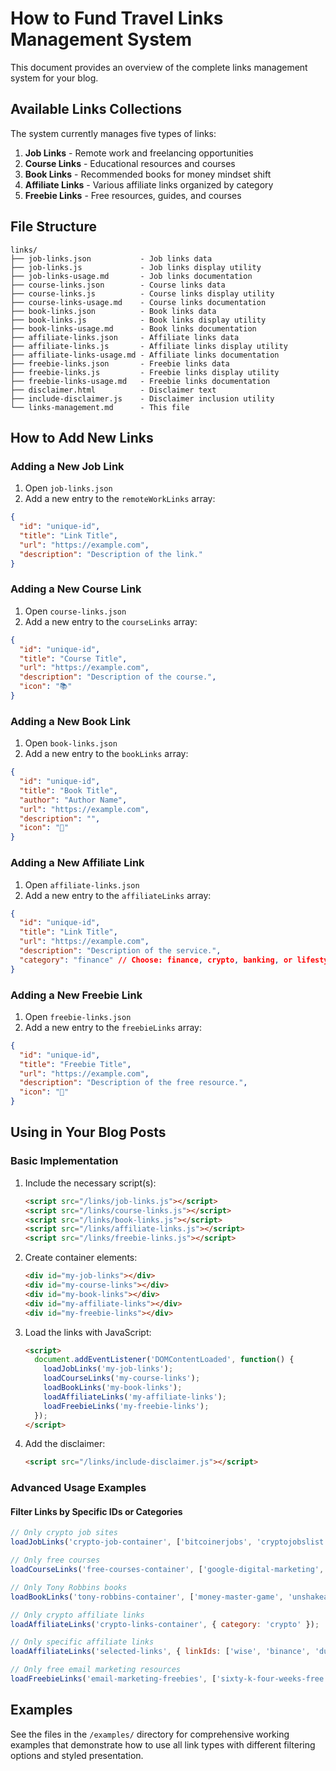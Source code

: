 # How to Fund Travel Links Management System

This document provides an overview of the complete links management system for your blog.

## Available Links Collections

The system currently manages five types of links:

1. **Job Links** - Remote work and freelancing opportunities
2. **Course Links** - Educational resources and courses
3. **Book Links** - Recommended books for money mindset shift
4. **Affiliate Links** - Various affiliate links organized by category
5. **Freebie Links** - Free resources, guides, and courses

## File Structure

```
links/
├── job-links.json           - Job links data
├── job-links.js             - Job links display utility
├── job-links-usage.md       - Job links documentation
├── course-links.json        - Course links data
├── course-links.js          - Course links display utility
├── course-links-usage.md    - Course links documentation
├── book-links.json          - Book links data
├── book-links.js            - Book links display utility
├── book-links-usage.md      - Book links documentation
├── affiliate-links.json     - Affiliate links data
├── affiliate-links.js       - Affiliate links display utility
├── affiliate-links-usage.md - Affiliate links documentation
├── freebie-links.json       - Freebie links data
├── freebie-links.js         - Freebie links display utility
├── freebie-links-usage.md   - Freebie links documentation
├── disclaimer.html          - Disclaimer text
├── include-disclaimer.js    - Disclaimer inclusion utility
└── links-management.md      - This file
```

## How to Add New Links

### Adding a New Job Link

1. Open `job-links.json`
2. Add a new entry to the `remoteWorkLinks` array:

```json
{
  "id": "unique-id",
  "title": "Link Title",
  "url": "https://example.com",
  "description": "Description of the link."
}
```

### Adding a New Course Link

1. Open `course-links.json`
2. Add a new entry to the `courseLinks` array:

```json
{
  "id": "unique-id",
  "title": "Course Title",
  "url": "https://example.com",
  "description": "Description of the course.",
  "icon": "📚"
}
```

### Adding a New Book Link

1. Open `book-links.json`
2. Add a new entry to the `bookLinks` array:

```json
{
  "id": "unique-id",
  "title": "Book Title",
  "author": "Author Name",
  "url": "https://example.com",
  "description": "",
  "icon": "🌸"
}
```

### Adding a New Affiliate Link

1. Open `affiliate-links.json`
2. Add a new entry to the `affiliateLinks` array:

```json
{
  "id": "unique-id",
  "title": "Link Title",
  "url": "https://example.com",
  "description": "Description of the service.",
  "category": "finance" // Choose: finance, crypto, banking, or lifestyle
}
```

### Adding a New Freebie Link

1. Open `freebie-links.json`
2. Add a new entry to the `freebieLinks` array:

```json
{
  "id": "unique-id",
  "title": "Freebie Title",
  "url": "https://example.com",
  "description": "Description of the free resource.",
  "icon": "🎁"
}
```

## Using in Your Blog Posts

### Basic Implementation

1. Include the necessary script(s):
   ```html
   <script src="/links/job-links.js"></script>
   <script src="/links/course-links.js"></script>
   <script src="/links/book-links.js"></script>
   <script src="/links/affiliate-links.js"></script>
   <script src="/links/freebie-links.js"></script>
   ```

2. Create container elements:
   ```html
   <div id="my-job-links"></div>
   <div id="my-course-links"></div>
   <div id="my-book-links"></div>
   <div id="my-affiliate-links"></div>
   <div id="my-freebie-links"></div>
   ```

3. Load the links with JavaScript:
   ```html
   <script>
     document.addEventListener('DOMContentLoaded', function() {
       loadJobLinks('my-job-links');
       loadCourseLinks('my-course-links');
       loadBookLinks('my-book-links');
       loadAffiliateLinks('my-affiliate-links');
       loadFreebieLinks('my-freebie-links');
     });
   </script>
   ```

4. Add the disclaimer:
   ```html
   <script src="/links/include-disclaimer.js"></script>
   ```

### Advanced Usage Examples

#### Filter Links by Specific IDs or Categories
```javascript
// Only crypto job sites
loadJobLinks('crypto-job-container', ['bitcoinerjobs', 'cryptojobslist', 'cryptocurrencyjobs']);

// Only free courses
loadCourseLinks('free-courses-container', ['google-digital-marketing', 'hubspot-certifications']);

// Only Tony Robbins books
loadBookLinks('tony-robbins-container', ['money-master-game', 'unshakeable']);

// Only crypto affiliate links
loadAffiliateLinks('crypto-links-container', { category: 'crypto' });

// Only specific affiliate links
loadAffiliateLinks('selected-links', { linkIds: ['wise', 'binance', 'duolingo'] });

// Only free email marketing resources
loadFreebieLinks('email-marketing-freebies', ['sixty-k-four-weeks-free', 'hundred-per-day-email-free']);
```

## Examples

See the files in the `/examples/` directory for comprehensive working examples that demonstrate how to use all link types with different filtering options and styled presentation.
